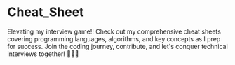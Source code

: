 # Cheat_Sheet
Elevating my interview game!! Check out my comprehensive cheat sheets covering programming languages, algorithms, and key concepts as I prep for success. Join the coding journey, contribute, and let's conquer technical interviews together! 👩‍💻🔥
